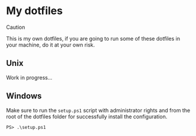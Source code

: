 # My dotfiles

> [!CAUTION]
> This is my own dotfiles, if you are going to run some of these dotfiles in your machine, do it at your own risk.

## Unix

Work in progress...

## Windows

Make sure to run the `setup.ps1` script with administrator rights and from the root of the dotfiles folder for successfully install the configuration.

```shell
PS> .\setup.ps1
```